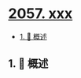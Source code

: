 # [2057. xxx](https://github.com/Tdahuyou/TNotes.leetcode/tree/main/notes/2057.%20xxx)

<!-- region:toc -->

- [1. 📝 概述](#1--概述)

<!-- endregion:toc -->

## 1. 📝 概述
